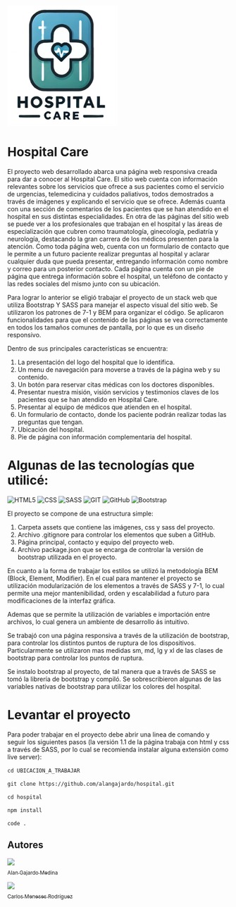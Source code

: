 <img src="./assets/img/logo.png" width="250">

# **Hospital Care**

El  proyecto web desarrollado abarca una página web responsiva creada para dar a conocer al Hospital Care.
El sitio web cuenta con información relevantes sobre los servicios que ofrece a sus pacientes como el servicio de urgencias, telemedicina y cuidados paliativos, todos demostrados a través de imágenes y explicando el servicio que se ofrece.
Además cuanta con una sección de comentarios de los pacientes que se han atendido en el hospital en sus distintas especialidades.
En otra de las páginas del sitio web se puede ver a los profesionales que trabajan en el hospital y las áreas de especialización que cubren como traumatología, ginecología, pediatría y neurología, destacando la gran carrera de los médicos presenten para la atención.
Como toda página web, cuenta con un formulario de contacto que le permite a un futuro paciente realizar preguntas al hospital y aclarar cualquier duda que pueda presentar, entregando información como nombre y correo para un posterior contacto.
Cada página cuenta con un pie de página que entrega información sobre el hospital, un teléfono de contacto y las redes sociales del mismo junto con su ubicación.

Para lograr lo anterior se eligió trabajar el proyecto de un stack web que utiliza Bootstrap Y SASS para manejar el aspecto visual del sitio web. Se utilizaron los patrones de 7-1 y BEM para organizar el código. Se aplicaron funcionalidades para que el contenido de las páginas se vea correctamente en todos los tamaños comunes de pantalla, por lo que es un diseño responsivo.

Dentro de sus principales características se encuentra:

1. La presentación del logo del hospital que lo identifica.
2. Un menu de navegación para moverse a través de la página web y su contenido.
3. Un botón para reservar citas médicas con los doctores disponibles.
4. Presentar nuestra misión, visión servicios y testimonios claves de los pacientes que se han atendido en Hospital Care.
5. Presentar al equipo de médicos que atienden en el hospital.
6. Un formulario de contacto, donde los paciente podrán realizar todas las preguntas que tengan.
7. Ubicación del hospital.
8. Pie de página con información complementaria del hospital.

# Algunas de las tecnologías que utilicé:
![HTML5](https://img.shields.io/badge/HTML5-E34F26?style=for-the-badge&logo=html5&logoColor=white)
![CSS](https://img.shields.io/badge/CSS3-1572B6?style=for-the-badge&logo=css3&logoColor=white)
![SASS](https://img.shields.io/badge/Sass-CC6699?style=for-the-badge&logo=sass&logoColor=white)
![GIT](https://img.shields.io/badge/GIT-E44C30?style=for-the-badge&logo=git&logoColor=white)
![GitHub](https://img.shields.io/badge/GitHub-100000?style=for-the-badge&logo=github&logoColor=white)
![Bootstrap](https://img.shields.io/badge/Bootstrap-563D7C?style=for-the-badge&logo=bootstrap&logoColor=white)

El proyecto se compone de una estructura simple:

1. Carpeta assets que contiene las imágenes, css y sass del proyecto.
2. Archivo .gitignore para controlar los elementos que suben a GitHub.
3. Página principal, contacto y equipo del proyecto web.
4. Archivo package.json que se encarga de controlar la versión de bootstrap utilizada en el proyecto.

En cuanto a la forma de trabajar los estilos se utilizó la metodología BEM (Block, Element, Modifier). En el cual para mantener el proyecto se utilización modularización de los elementos a través de SASS y 7-1, lo cual permite una mejor mantenibilidad, orden y escalabilidad a futuro para modificaciones de la interfaz gráfica.

Ademas que se permite la utilización de variables e importación entre archivos, lo cual genera un ambiente de desarrollo ás intuitivo.

Se trabajó con una página responsiva a través de la utilización de bootstrap, para controlar los distintos puntos de ruptura de los dispositivos. Particularmente se utilizaron mas medidas sm, md, lg y xl de las clases de bootstrap para controlar los puntos de ruptura.

Se instalo bootstrap al proyecto, de tal manera que a través de SASS se tomó la librería de bootstrap y compiló. Se sobrescribieron algunas de las variables nativas de bootstrap para utilizar los colores del hospital.


# Levantar el proyecto
Para poder trabajar en el proyecto debe abrir una linea de comando y seguir los siguientes pasos (la versión 1.1 de la página trabaja con html y css a través de SASS, por lo cual se recomienda instalar alguna extensión como live server):
```
cd UBICACION_A_TRABAJAR
```
```
git clone https://github.com/alangajardo/hospital.git
```
```
cd hospital
```
```
npm install
```
```
code .
```

## Autores
[<img src="https://scontent.fscl9-2.fna.fbcdn.net/v/t39.30808-6/321995472_1228880011041329_3615063310632845232_n.jpg?_nc_cat=105&ccb=1-7&_nc_sid=6ee11a&_nc_eui2=AeE0FAwgoYNy1qe2BsmB8IktNxci0VAU0tY3FyLRUBTS1oTqXOpZpNGmTfqGgZULfuw&_nc_ohc=3kM2qqydNuoQ7kNvgE-YvBP&_nc_zt=23&_nc_ht=scontent.fscl9-2.fna&_nc_gid=AaTe7_f2gQf0AeasOOcquH0&oh=00_AYC6-AQ2eXCOEO4gy-6BGMF2Eu7KLiMd-4m-Vwbg7_N3VQ&oe=6730A086" width=115><br><sub>Alan Gajardo Medina</sub>](https://github.com/alangajardo)

[<img src="https://cdn.discordapp.com/attachments/1303511012363993169/1303522007685791815/WIN_20241105_21_50_23_Pro.jpg?ex=672c0ef8&is=672abd78&hm=be4825fcbb2b0e9678aa0304f1402bab6730fa76ae38a8b73590ee84a967a939&" width=115><br><sub>Carlos Meneses Rodríguez</sub>](https://github.com/cpmeneses)
